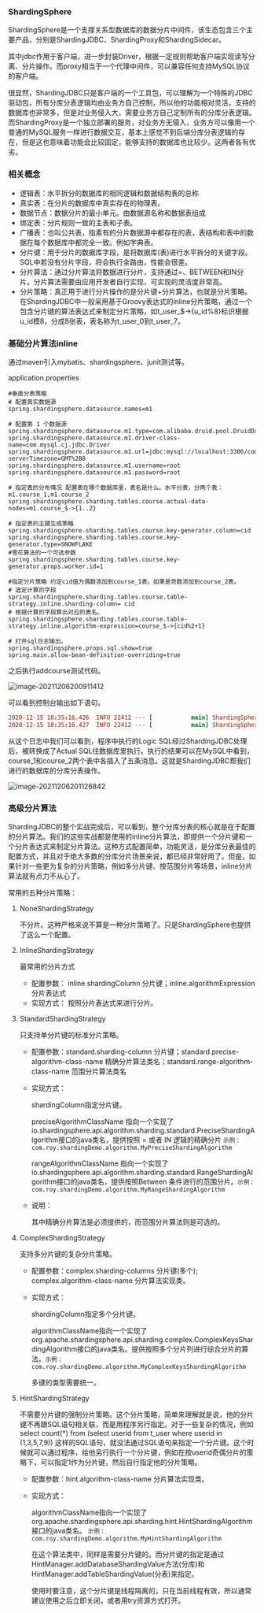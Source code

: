 ### ShardingSphere

ShardingSphere是一个支撑关系型数据库的数据分片中间件，该生态包含三个主要产品，分别是ShardingJDBC、ShardingProxy和ShardingSidecar。

其中jdbc作用于客户端，进一步封装Driver，根据一定规则帮助客户端实现读写分离、分片操作。而proxy相当于一个代理中间件，可以兼容任何支持MySQL协议的客户端。

 很显然，ShardingJDBC只是客户端的一个工具包，可以理解为一个特殊的JDBC驱动包，所有分库分表逻辑均由业务方自己控制，所以他的功能相对灵活，支持的数据库也非常多，但是对业务侵入大，需要业务方自己定制所有的分库分表逻辑。而ShardingProxy是一个独立部署的服务，对业务方无侵入，业务方可以像用一个普通的MySQL服务一样进行数据交互，基本上感觉不到后端分库分表逻辑的存在，但是这也意味着功能会比较固定，能够支持的数据库也比较少。这两者各有优劣。

### 相关概念

- 逻辑表：水平拆分的数据库的相同逻辑和数据结构表的总称
- 真实表：在分片的数据库中真实存在的物理表。
- 数据节点：数据分片的最小单元。由数据源名称和数据表组成
- 绑定表：分片规则一致的主表和子表。
- 广播表：也叫公共表，指素有的分片数据源中都存在的表，表结构和表中的数据在每个数据库中都完全一致。例如字典表。
- 分片键：用于分片的数据库字段，是将数据库(表)进行水平拆分的关键字段。SQL中若没有分片字段，将会执行全路由，性能会很差。
- 分片算法：通过分片算法将数据进行分片，支持通过=、BETWEEN和IN分片。分片算法需要由应用开发者自行实现，可实现的灵活度非常高。
- 分片策略：真正用于进行分片操作的是分片键+分片算法，也就是分片策略。在ShardingJDBC中一般采用基于Groovy表达式的inline分片策略，通过一个包含分片键的算法表达式来制定分片策略，如t_user_$->{u_id%8}标识根据u_id模8，分成8张表，表名称为t_user_0到t_user_7。

### 基础分片算法inline

通过maven引入mybatis、shardingsphere、junit测试等。

application.properties

```properties
#垂直分表策略
# 配置真实数据源
spring.shardingsphere.datasource.names=m1

# 配置第 1 个数据源
spring.shardingsphere.datasource.m1.type=com.alibaba.druid.pool.DruidDataSource
spring.shardingsphere.datasource.m1.driver-class-name=com.mysql.cj.jdbc.Driver
spring.shardingsphere.datasource.m1.url=jdbc:mysql://localhost:3306/coursedb?serverTimezone=GMT%2B8
spring.shardingsphere.datasource.m1.username=root
spring.shardingsphere.datasource.m1.password=root

# 指定表的分布情况 配置表在哪个数据库里，表名是什么。水平分表，分两个表：m1.course_1,m1.course_2
spring.shardingsphere.sharding.tables.course.actual-data-nodes=m1.course_$->{1..2}

# 指定表的主键生成策略
spring.shardingsphere.sharding.tables.course.key-generator.column=cid
spring.shardingsphere.sharding.tables.course.key-generator.type=SNOWFLAKE
#雪花算法的一个可选参数
spring.shardingsphere.sharding.tables.course.key-generator.props.worker.id=1

#指定分片策略 约定cid值为偶数添加到course_1表。如果是奇数添加到course_2表。
# 选定计算的字段
spring.shardingsphere.sharding.tables.course.table-strategy.inline.sharding-column= cid
# 根据计算的字段算出对应的表名。
spring.shardingsphere.sharding.tables.course.table-strategy.inline.algorithm-expression=course_$->{cid%2+1}

# 打开sql日志输出。
spring.shardingsphere.props.sql.show=true
spring.main.allow-bean-definition-overriding=true
```

之后执行addcourse测试代码。

![image-20211206200911412](https://imagebag.oss-cn-chengdu.aliyuncs.com/img/image-20211206200911412.png)

可以看到控制台输出如下语句。

```conf
2020-12-15 18:35:16.426  INFO 22412 --- [           main] ShardingSphere-SQL                       : Logic SQL: INSERT INTO course  ( cname,user_id,cstatus )  VALUES  ( ?,?,? )
2020-12-15 18:35:16.427  INFO 22412 --- [           main] ShardingSphere-SQL                       : Actual SQL: m1 ::: INSERT INTO course_2  ( cname,user_id,cstatus , cid)  VALUES  (?, ?, ?, ?) ::: [java, 1001, 1, 545674405561237505]
```

从这个日志中我们可以看到，程序中执行的Logic SQL经过ShardingJDBC处理后，被转换成了Actual SQL往数据库里执行。执行的结果可以在MySQL中看到，course_1和course_2两个表中各插入了五条消息。这就是ShardingJDBC帮我们进行的数据库的分库分表操作。

![image-20211206201126842](https://imagebag.oss-cn-chengdu.aliyuncs.com/img/image-20211206201126842.png)

### 高级分片算法

 ShardingJDBC的整个实战完成后，可以看到，整个分库分表的核心就是在于配置的分片算法。我们的这些实战都是使用的inline分片算法，即提供一个分片键和一个分片表达式来制定分片算法。这种方式配置简单，功能灵活，是分库分表最佳的配置方式，并且对于绝大多数的分库分片场景来说，都已经非常好用了。但是，如果针对一些更为复杂的分片策略，例如多分片键、按范围分片等场景，inline分片算法就有点力不从心了。

常用的五种分片策略：

1. NoneShardingStrategy

   不分片。这种严格来说不算是一种分片策略了。只是ShardingSphere也提供了这么一个配置。

2. InlineShardingStrategy

   最常用的分片方式

   - 配置参数： inline.shardingColumn 分片键；inline.algorithmExpression 分片表达式
   - 实现方式： 按照分片表达式来进行分片。

3. StandardShardingStrategy

   只支持单分片键的标准分片策略。

   - 配置参数：standard.sharding-column 分片键；standard.precise-algorithm-class-name 精确分片算法类名；standard.range-algorithm-class-name 范围分片算法类名

   - 实现方式：

     shardingColumn指定分片键。

     preciseAlgorithmClassName 指向一个实现了io.shardingsphere.api.algorithm.sharding.standard.PreciseShardingAlgorithm接口的java类名，提供按照 = 或者 IN 逻辑的精确分片 `示例：com.roy.shardingDemo.algorithm.MyPreciseShardingAlgorithm`

     rangeAlgorithmClassName 指向一个实现了 io.shardingsphere.api.algorithm.sharding.standard.RangeShardingAlgorithm接口的java类名，提供按照Between 条件进行的范围分片。`示例：com.roy.shardingDemo.algorithm.MyRangeShardingAlgorithm`

   - 说明：

     其中精确分片算法是必须提供的，而范围分片算法则是可选的。

4. ComplexShardingStrategy

   支持多分片键的复杂分片策略。

   - 配置参数：complex.sharding-columns 分片键(多个); complex.algorithm-class-name 分片算法实现类。

   - 实现方式：

     shardingColumn指定多个分片键。

     algorithmClassName指向一个实现了org.apache.shardingsphere.api.sharding.complex.ComplexKeysShardingAlgorithm接口的java类名。提供按照多个分片列进行综合分片的算法。`示例：com.roy.shardingDemo.algorithm.MyComplexKeysShardingAlgorithm`

     多键的类型需要统一。

5. HintShardingStrategy

   不需要分片键的强制分片策略。这个分片策略，简单来理解就是说，他的分片键不再跟SQL语句相关联，而是用程序另行指定。对于一些复杂的情况，例如select count(*) from (select userid from t_user where userid in (1,3,5,7,9)) 这样的SQL语句，就没法通过SQL语句来指定一个分片键。这个时候就可以通过程序，给他另行执行一个分片键，例如在按userid奇偶分片的策略下，可以指定1作为分片键，然后自行指定他的分片策略。

   - 配置参数：hint.algorithm-class-name 分片算法实现类。

   - 实现方式：

     algorithmClassName指向一个实现了org.apache.shardingsphere.api.sharding.hint.HintShardingAlgorithm接口的java类名。 `示例：com.roy.shardingDemo.algorithm.MyHintShardingAlgorithm`

     在这个算法类中，同样是需要分片键的。而分片键的指定是通过HintManager.addDatabaseShardingValue方法(分库)和HintManager.addTableShardingValue(分表)来指定。

     使用时要注意，这个分片键是线程隔离的，只在当前线程有效，所以通常建议使用之后立即关闭，或者用try资源方式打开。



